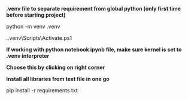 **.venv file to separate requirement from global python (only first time before starting project)**

python -m venv .venv

.\.venv\Scripts\Activate.ps1

**If working with python notebook ipynb file, make sure kernel is set to .venv interpreter**

**Choose this by clicking on right corner**

**Install all libraries from text file in one go**

pip install -r requirements.txt
